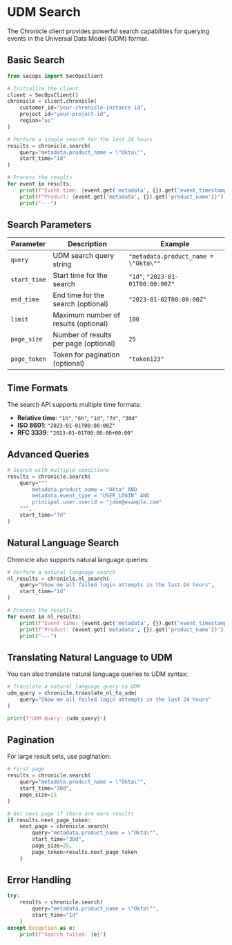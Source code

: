 # UDM Search

The Chronicle client provides powerful search capabilities for querying events in the Universal Data Model (UDM) format.

## Basic Search

```python
from secops import SecOpsClient

# Initialize the client
client = SecOpsClient()
chronicle = client.chronicle(
    customer_id="your-chronicle-instance-id",
    project_id="your-project-id",
    region="us"
)

# Perform a simple search for the last 24 hours
results = chronicle.search(
    query="metadata.product_name = \"Okta\"",
    start_time="1d"
)

# Process the results
for event in results:
    print(f"Event time: {event.get('metadata', {}).get('event_timestamp')}")
    print(f"Product: {event.get('metadata', {}).get('product_name')}")
    print("---")
```

## Search Parameters

| Parameter | Description | Example |
|-----------|-------------|---------|
| `query` | UDM search query string | `"metadata.product_name = \"Okta\""` |
| `start_time` | Start time for the search | `"1d"`, `"2023-01-01T00:00:00Z"` |
| `end_time` | End time for the search (optional) | `"2023-01-02T00:00:00Z"` |
| `limit` | Maximum number of results (optional) | `100` |
| `page_size` | Number of results per page (optional) | `25` |
| `page_token` | Token for pagination (optional) | `"token123"` |

## Time Formats

The search API supports multiple time formats:

- **Relative time**: `"1h"`, `"6h"`, `"1d"`, `"7d"`, `"30d"`
- **ISO 8601**: `"2023-01-01T00:00:00Z"`
- **RFC 3339**: `"2023-01-01T00:00:00+00:00"`

## Advanced Queries

```python
# Search with multiple conditions
results = chronicle.search(
    query="""
        metadata.product_name = "Okta" AND
        metadata.event_type = "USER_LOGIN" AND
        principal.user.userid = "jdoe@example.com"
    """,
    start_time="7d"
)
```

## Natural Language Search

Chronicle also supports natural language queries:

```python
# Perform a natural language search
nl_results = chronicle.nl_search(
    query="Show me all failed login attempts in the last 24 hours",
    start_time="1d"
)

# Process the results
for event in nl_results:
    print(f"Event time: {event.get('metadata', {}).get('event_timestamp')}")
    print(f"Product: {event.get('metadata', {}).get('product_name')}")
    print("---")
```

## Translating Natural Language to UDM

You can also translate natural language queries to UDM syntax:

```python
# Translate a natural language query to UDM
udm_query = chronicle.translate_nl_to_udm(
    query="Show me all failed login attempts in the last 24 hours"
)

print(f"UDM Query: {udm_query}")
```

## Pagination

For large result sets, use pagination:

```python
# First page
results = chronicle.search(
    query="metadata.product_name = \"Okta\"",
    start_time="30d",
    page_size=25
)

# Get next page if there are more results
if results.next_page_token:
    next_page = chronicle.search(
        query="metadata.product_name = \"Okta\"",
        start_time="30d",
        page_size=25,
        page_token=results.next_page_token
    )
```

## Error Handling

```python
try:
    results = chronicle.search(
        query="metadata.product_name = \"Okta\"",
        start_time="1d"
    )
except Exception as e:
    print(f"Search failed: {e}")
```
